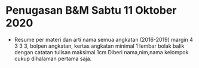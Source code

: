 # Penugasan B&M Sabtu 11 Oktober 2020
- Resume per materi dan arti nama semua angkatan (2016-2019) margin 4 3 3 3, bolpen angkatan, kertas angkatan minimal 1 lembar bolak balik dengan catatan tulisan maksimal 1cm Diberi nama,nim,nama kelompok cukup dihalaman pertama saja.
